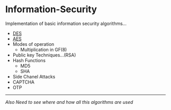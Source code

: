 # Information-Security
Implementation of basic information security algorithms...

<ul>
  <li><a href="https://github.com/mehtaVatsalD/Information-Security/blob/vatsal/des.py">DES</a></li>
  <li><a href="https://github.com/mehtaVatsalD/Information-Security/blob/vatsal/aes.py">AES</a></li>
  <li>Modes of operation
    <ul><li>Multiplication in GF(8)</li></ul></li>
  <li>Public key Techniques...(RSA)</li>
  <li>Hash Functions
    <ul>
      <li>MD5</li>
      <li>SHA</li>
    </ul>
  </li>
  <li>Side Chanel Attacks</li>
  <li>CAPTCHA</li>
  <li>OTP</li>
</ul>

<hr>

<i>Also Need to see where and how all this algorithms are used</i>
